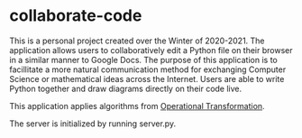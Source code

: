 # collaborate-code

This is a personal project created over the Winter of 2020-2021. The application allows users to collaboratively edit a Python file on their browser in a similar manner to Google Docs. The purpose of this application is to facillitate a more natural communication method for exchanging Computer Science or mathematical ideas across the Internet. Users are able to write Python together and draw diagrams directly on their code live.

This application applies algorithms from [Operational Transformation](https://en.wikipedia.org/wiki/Operational_transformation).

The server is initialized by running server.py.
